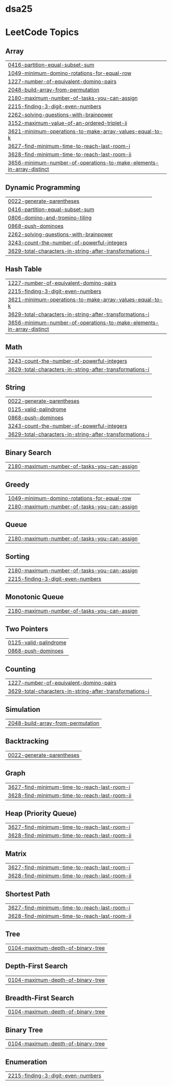 # dsa25
<!---LeetCode Topics Start-->
# LeetCode Topics
## Array
|  |
| ------- |
| [0416-partition-equal-subset-sum](https://github.com/mfrog25/dsa25/tree/master/0416-partition-equal-subset-sum) |
| [1049-minimum-domino-rotations-for-equal-row](https://github.com/mfrog25/dsa25/tree/master/1049-minimum-domino-rotations-for-equal-row) |
| [1227-number-of-equivalent-domino-pairs](https://github.com/mfrog25/dsa25/tree/master/1227-number-of-equivalent-domino-pairs) |
| [2048-build-array-from-permutation](https://github.com/mfrog25/dsa25/tree/master/2048-build-array-from-permutation) |
| [2180-maximum-number-of-tasks-you-can-assign](https://github.com/mfrog25/dsa25/tree/master/2180-maximum-number-of-tasks-you-can-assign) |
| [2215-finding-3-digit-even-numbers](https://github.com/mfrog25/dsa25/tree/master/2215-finding-3-digit-even-numbers) |
| [2262-solving-questions-with-brainpower](https://github.com/mfrog25/dsa25/tree/master/2262-solving-questions-with-brainpower) |
| [3152-maximum-value-of-an-ordered-triplet-ii](https://github.com/mfrog25/dsa25/tree/master/3152-maximum-value-of-an-ordered-triplet-ii) |
| [3621-minimum-operations-to-make-array-values-equal-to-k](https://github.com/mfrog25/dsa25/tree/master/3621-minimum-operations-to-make-array-values-equal-to-k) |
| [3627-find-minimum-time-to-reach-last-room-i](https://github.com/mfrog25/dsa25/tree/master/3627-find-minimum-time-to-reach-last-room-i) |
| [3628-find-minimum-time-to-reach-last-room-ii](https://github.com/mfrog25/dsa25/tree/master/3628-find-minimum-time-to-reach-last-room-ii) |
| [3656-minimum-number-of-operations-to-make-elements-in-array-distinct](https://github.com/mfrog25/dsa25/tree/master/3656-minimum-number-of-operations-to-make-elements-in-array-distinct) |
## Dynamic Programming
|  |
| ------- |
| [0022-generate-parentheses](https://github.com/mfrog25/dsa25/tree/master/0022-generate-parentheses) |
| [0416-partition-equal-subset-sum](https://github.com/mfrog25/dsa25/tree/master/0416-partition-equal-subset-sum) |
| [0806-domino-and-tromino-tiling](https://github.com/mfrog25/dsa25/tree/master/0806-domino-and-tromino-tiling) |
| [0868-push-dominoes](https://github.com/mfrog25/dsa25/tree/master/0868-push-dominoes) |
| [2262-solving-questions-with-brainpower](https://github.com/mfrog25/dsa25/tree/master/2262-solving-questions-with-brainpower) |
| [3243-count-the-number-of-powerful-integers](https://github.com/mfrog25/dsa25/tree/master/3243-count-the-number-of-powerful-integers) |
| [3629-total-characters-in-string-after-transformations-i](https://github.com/mfrog25/dsa25/tree/master/3629-total-characters-in-string-after-transformations-i) |
## Hash Table
|  |
| ------- |
| [1227-number-of-equivalent-domino-pairs](https://github.com/mfrog25/dsa25/tree/master/1227-number-of-equivalent-domino-pairs) |
| [2215-finding-3-digit-even-numbers](https://github.com/mfrog25/dsa25/tree/master/2215-finding-3-digit-even-numbers) |
| [3621-minimum-operations-to-make-array-values-equal-to-k](https://github.com/mfrog25/dsa25/tree/master/3621-minimum-operations-to-make-array-values-equal-to-k) |
| [3629-total-characters-in-string-after-transformations-i](https://github.com/mfrog25/dsa25/tree/master/3629-total-characters-in-string-after-transformations-i) |
| [3656-minimum-number-of-operations-to-make-elements-in-array-distinct](https://github.com/mfrog25/dsa25/tree/master/3656-minimum-number-of-operations-to-make-elements-in-array-distinct) |
## Math
|  |
| ------- |
| [3243-count-the-number-of-powerful-integers](https://github.com/mfrog25/dsa25/tree/master/3243-count-the-number-of-powerful-integers) |
| [3629-total-characters-in-string-after-transformations-i](https://github.com/mfrog25/dsa25/tree/master/3629-total-characters-in-string-after-transformations-i) |
## String
|  |
| ------- |
| [0022-generate-parentheses](https://github.com/mfrog25/dsa25/tree/master/0022-generate-parentheses) |
| [0125-valid-palindrome](https://github.com/mfrog25/dsa25/tree/master/0125-valid-palindrome) |
| [0868-push-dominoes](https://github.com/mfrog25/dsa25/tree/master/0868-push-dominoes) |
| [3243-count-the-number-of-powerful-integers](https://github.com/mfrog25/dsa25/tree/master/3243-count-the-number-of-powerful-integers) |
| [3629-total-characters-in-string-after-transformations-i](https://github.com/mfrog25/dsa25/tree/master/3629-total-characters-in-string-after-transformations-i) |
## Binary Search
|  |
| ------- |
| [2180-maximum-number-of-tasks-you-can-assign](https://github.com/mfrog25/dsa25/tree/master/2180-maximum-number-of-tasks-you-can-assign) |
## Greedy
|  |
| ------- |
| [1049-minimum-domino-rotations-for-equal-row](https://github.com/mfrog25/dsa25/tree/master/1049-minimum-domino-rotations-for-equal-row) |
| [2180-maximum-number-of-tasks-you-can-assign](https://github.com/mfrog25/dsa25/tree/master/2180-maximum-number-of-tasks-you-can-assign) |
## Queue
|  |
| ------- |
| [2180-maximum-number-of-tasks-you-can-assign](https://github.com/mfrog25/dsa25/tree/master/2180-maximum-number-of-tasks-you-can-assign) |
## Sorting
|  |
| ------- |
| [2180-maximum-number-of-tasks-you-can-assign](https://github.com/mfrog25/dsa25/tree/master/2180-maximum-number-of-tasks-you-can-assign) |
| [2215-finding-3-digit-even-numbers](https://github.com/mfrog25/dsa25/tree/master/2215-finding-3-digit-even-numbers) |
## Monotonic Queue
|  |
| ------- |
| [2180-maximum-number-of-tasks-you-can-assign](https://github.com/mfrog25/dsa25/tree/master/2180-maximum-number-of-tasks-you-can-assign) |
## Two Pointers
|  |
| ------- |
| [0125-valid-palindrome](https://github.com/mfrog25/dsa25/tree/master/0125-valid-palindrome) |
| [0868-push-dominoes](https://github.com/mfrog25/dsa25/tree/master/0868-push-dominoes) |
## Counting
|  |
| ------- |
| [1227-number-of-equivalent-domino-pairs](https://github.com/mfrog25/dsa25/tree/master/1227-number-of-equivalent-domino-pairs) |
| [3629-total-characters-in-string-after-transformations-i](https://github.com/mfrog25/dsa25/tree/master/3629-total-characters-in-string-after-transformations-i) |
## Simulation
|  |
| ------- |
| [2048-build-array-from-permutation](https://github.com/mfrog25/dsa25/tree/master/2048-build-array-from-permutation) |
## Backtracking
|  |
| ------- |
| [0022-generate-parentheses](https://github.com/mfrog25/dsa25/tree/master/0022-generate-parentheses) |
## Graph
|  |
| ------- |
| [3627-find-minimum-time-to-reach-last-room-i](https://github.com/mfrog25/dsa25/tree/master/3627-find-minimum-time-to-reach-last-room-i) |
| [3628-find-minimum-time-to-reach-last-room-ii](https://github.com/mfrog25/dsa25/tree/master/3628-find-minimum-time-to-reach-last-room-ii) |
## Heap (Priority Queue)
|  |
| ------- |
| [3627-find-minimum-time-to-reach-last-room-i](https://github.com/mfrog25/dsa25/tree/master/3627-find-minimum-time-to-reach-last-room-i) |
| [3628-find-minimum-time-to-reach-last-room-ii](https://github.com/mfrog25/dsa25/tree/master/3628-find-minimum-time-to-reach-last-room-ii) |
## Matrix
|  |
| ------- |
| [3627-find-minimum-time-to-reach-last-room-i](https://github.com/mfrog25/dsa25/tree/master/3627-find-minimum-time-to-reach-last-room-i) |
| [3628-find-minimum-time-to-reach-last-room-ii](https://github.com/mfrog25/dsa25/tree/master/3628-find-minimum-time-to-reach-last-room-ii) |
## Shortest Path
|  |
| ------- |
| [3627-find-minimum-time-to-reach-last-room-i](https://github.com/mfrog25/dsa25/tree/master/3627-find-minimum-time-to-reach-last-room-i) |
| [3628-find-minimum-time-to-reach-last-room-ii](https://github.com/mfrog25/dsa25/tree/master/3628-find-minimum-time-to-reach-last-room-ii) |
## Tree
|  |
| ------- |
| [0104-maximum-depth-of-binary-tree](https://github.com/mfrog25/dsa25/tree/master/0104-maximum-depth-of-binary-tree) |
## Depth-First Search
|  |
| ------- |
| [0104-maximum-depth-of-binary-tree](https://github.com/mfrog25/dsa25/tree/master/0104-maximum-depth-of-binary-tree) |
## Breadth-First Search
|  |
| ------- |
| [0104-maximum-depth-of-binary-tree](https://github.com/mfrog25/dsa25/tree/master/0104-maximum-depth-of-binary-tree) |
## Binary Tree
|  |
| ------- |
| [0104-maximum-depth-of-binary-tree](https://github.com/mfrog25/dsa25/tree/master/0104-maximum-depth-of-binary-tree) |
## Enumeration
|  |
| ------- |
| [2215-finding-3-digit-even-numbers](https://github.com/mfrog25/dsa25/tree/master/2215-finding-3-digit-even-numbers) |
<!---LeetCode Topics End-->